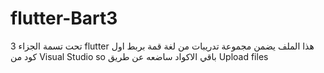 # flutter-Bart3
 تحت تسمة الجزاء 3 flutter هذا الملف يضمن مجموعة تدريبات من لغة 
قمة بربط اول كود من Visual Studio 
so باقي الاكواد 
ساضعه عن طريق 
Upload files
